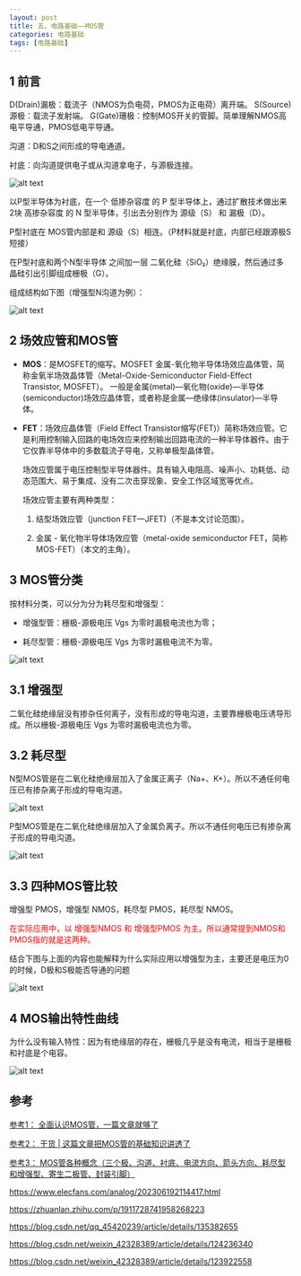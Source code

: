 ```yaml
---
layout: post
title: 五、电路基础——MOS管
categories: 电路基础
tags: [电路基础]
---
```


## 1 前言

D(Drain)漏极：载流子（NMOS为负电荷，PMOS为正电荷）离开端。
S(Source)源极：载流子发射端。
G(Gate)珊极：控制MOS开关的管脚。简单理解NMOS高电平导通，PMOS低电平导通。

沟道：D和S之间形成的导电通道。

衬底：向沟道提供电子或从沟道拿电子，与源极连接。

![alt text](./E_05_image/image.png)


以P型半导体为衬底，在一个 低掺杂容度 的 P 型半导体上，通过扩散技术做出来2块 高掺杂容度 的 N 型半导体，引出去分别作为 源级（S） 和 漏极（D）。

P型衬底在 MOS管内部是和 源级（S）相连。（P材料就是衬底，内部已经跟源极S短接）

在P型衬底和两个N型半导体 之间加一层 二氧化硅（SiO₂）绝缘膜，然后通过多晶硅引出引脚组成栅极（G）。

组成结构如下图（增强型N沟道为例）：

![alt text](./E_05_image/image-4.png)


## 2 场效应管和MOS管

- **MOS**：是MOSFET的缩写。MOSFET 金属-氧化物半导体场效应晶体管，简称金氧半场效晶体管（Metal-Oxide-Semiconductor Field-Effect Transistor, MOSFET）。
一般是金属(metal)—氧化物(oxide)—半导体(semiconductor)场效应晶体管，或者称是金属—绝缘体(insulator)—半导体。

- **FET**：场效应晶体管（Field Effect Transistor缩写(FET)）简称场效应管。它是利用控制输入回路的电场效应来控制输出回路电流的一种半导体器件。由于它仅靠半导体中的多数载流子导电，又称单极型晶体管。
  
  场效应管属于电压控制型半导体器件。具有输入电阻高、噪声小、功耗低、动态范围大、易于集成、没有二次击穿现象、安全工作区域宽等优点。

  场效应管主要有两种类型：

    1. 结型场效应管（junction FET—JFET)（不是本文讨论范围）。
    
    2. 金属 - 氧化物半导体场效应管（metal-oxide semiconductor FET，简称MOS-FET）（本文的主角）。

## 3 MOS管分类

按材料分类，可以分为分为耗尽型和增强型：

- 增强型管：栅极-源极电压 Vgs 为零时漏极电流也为零；

- 耗尽型管：栅极-源极电压 Vgs 为零时漏极电流不为零。

![alt text](./E_05_image/image-3.png)

## 3.1 增强型

二氧化硅绝缘层没有掺杂任何离子，没有形成的导电沟道，主要靠栅极电压诱导形成。所以栅极-源极电压 Vgs 为零时漏极电流也为零。

## 3.2 耗尽型

N型MOS管是在二氧化硅绝缘层加入了金属正离子（Na+、K+）。所以不通任何电压已有掺杂离子形成的导电沟道。

![alt text](./E_05_image/image-1.png)

P型MOS管是在二氧化硅绝缘层加入了金属负离子。所以不通任何电压已有掺杂离子形成的导电沟道。

![alt text](./E_05_image/image-2.png)

## 3.3 四种MOS管比较

增强型 PMOS，增强型 NMOS，耗尽型 PMOS，耗尽型 NMOS。

<font color="red">在实际应用中，以 增强型NMOS 和 增强型PMOS 为主。所以通常提到NMOS和PMOS指的就是这两种。</font>


结合下图与上面的内容也能解释为什么实际应用以增强型为主，主要还是电压为0的时候，D极和S极能否导通的问题

![alt text](./E_05_image/image-5.png)

## 4 MOS输出特性曲线

为什么没有输入特性：因为有绝缘层的存在，栅极几乎是没有电流，相当于是栅极和衬底是个电容。

![alt text](./E_05_image/image-6.png)


## 参考

[参考1： 全面认识MOS管，一篇文章就够了](https://bbs.huaweicloud.com/blogs/375339)

[参考2： 干货 | 这篇文章把MOS管的基础知识讲透了](https://www.oneyac.com/news/detail/6900.html)

[参考3： MOS管各种概念（三个极、沟道、衬底、电流方向、箭头方向、耗尽型和增强型、寄生二极管、封装引脚）](https://blog.csdn.net/qq570437459/article/details/133693417)


https://www.elecfans.com/analog/202306192114417.html

https://zhuanlan.zhihu.com/p/1911728741958268223

https://blog.csdn.net/qq_45420239/article/details/135382655

https://blog.csdn.net/weixin_42328389/article/details/124236340

https://blog.csdn.net/weixin_42328389/article/details/123922558